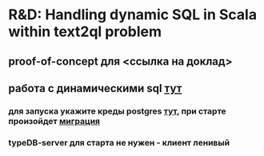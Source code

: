 # R&D: Handling dynamic SQL in Scala within text2ql problem

## proof-of-concept для <ссылка на доклад>

## работа с динамическими sql [тут](https://github.com/vsevolod66rus/text2ql-examples/blob/main/text2ql/src/main/scala/text2ql/dao/postgres/QueryManager.scala)

### для запуска укажите креды postgres [тут](https://github.com/vsevolod66rus/text2ql-examples/blob/main/text2ql/src/main/resources/params.conf), при старте произойдет [миграция](https://github.com/vsevolod66rus/text2ql-examples/tree/main/text2ql/src/main/resources/migrations)
### typeDB-server для старта не нужен - клиент ленивый